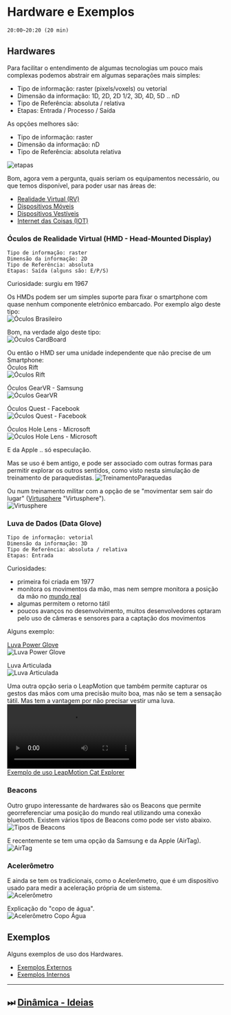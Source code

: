 # Hardware e Exemplos

    20:00~20:20 (20 min)  

## Hardwares

Para facilitar o entendimento de algumas tecnologias um pouco mais complexas podemos abstrair em algumas separações mais simples:

- Tipo de informação: raster (pixels/voxels) ou vetorial  
- Dimensão da informação: 1D, 2D, 2D 1/2, 3D, 4D, 5D .. nD  
- Tipo de Referência: absoluta / relativa  
- Etapas: Entrada / Processo / Saída  

As opções melhores são:

- Tipo de informação: raster
- Dimensão da informação: nD  
- Tipo de Referência: absoluta relativa  

![etapas](./Hardware_imgs/EPS.drawio.svg "etapas")  

Bom, agora vem a pergunta, quais seriam os equipamentos necessário, ou que temos disponível, para poder usar nas áreas de:

- [Realidade Virtual (RV)](../Conceitos/RealidadeVirtual.md "Conceitos sobre Realidade Virtual (RV)")  
- [Dispositivos Móveis](../Conceitos/DispositivosMoveis.md "Conceitos sobre Dispositivos Móveis")  
- [Dispositivos Vestíveis](../Conceitos/DispositivosVestiveis.md "Conceitos sobre Dispositivos Vestíveis")  
- [Internet das Coisas (IOT)](../Conceitos/InternetDasCoisas.md "Conceitos sobre Internet das Coisas (IOT)")  

### Óculos de Realidade Virtual (HMD - Head-Mounted Display)

    Tipo de informação: raster  
    Dimensão da informação: 2D
    Tipo de Referência: absoluta  
    Etapas: Saída (alguns são: E/P/S)

Curiosidade: surgiu em 1967  

Os HMDs podem ser um simples suporte para fixar o smartphone com quase nenhum componente eletrônico embarcado. Por exemplo algo deste tipo:  
![Óculos Brasileiro](./Hardware_imgs/OculusQualquer.png "Óculos Brasileiro")  

Bom, na verdade algo deste tipo:  
![Óculos CardBoard](./Hardware_imgs/OculosGoogleCardBoard.png "Óculos CardBoard")  

Ou então o HMD ser uma unidade independente que não precise de um Smartphone:  
Óculos Rift  
![Óculos Rift](./Hardware_imgs/OculosRift.png "Óculos Rift")  

Óculos GearVR - Samsung  
![Óculos GearVR](./Hardware_imgs/OculosSamsungGearVR.png "Óculos GearVR")  

Óculos Quest - Facebook  
![Óculos Quest - Facebook](./Hardware_imgs/OculusQuest2.png "Óculos Quest - Facebook")  

Óculos Hole Lens - Microsoft  
![Óculos Hole Lens - Microsoft](./Hardware_imgs/OculusHololens.png "Óculos Hole Lens - Microsoft")  

E da Apple .. só especulação.  

Mas se uso é bem antigo, e pode ser associado com outras formas para permitir explorar os outros sentidos, como visto nesta simulação de treinamento de paraquedistas.
![TreinamentoParaquedas](./Hardware_imgs/Oculus_TreinamentoParaquedas.png "TreinamentoParaquedas")  

Ou num treinamento militar com a opção de se "movimentar sem sair do lugar" ([Virtusphere](<https://pt.wikipedia.org/wiki/VirtuSphere>) "Virtusphere").  
![Virtusphere](./Hardware_imgs/Oculus_VirtuSphere.png "Virtusphere")  

### Luva de Dados (Data Glove)
  
    Tipo de informação: vetorial  
    Dimensão da informação: 3D  
    Tipo de Referência: absoluta / relativa  
    Etapas: Entrada  

Curiosidades:  

- primeira foi criada em 1977  
- monitora os movimentos da mão, mas nem sempre monitora a posição da mão no [mundo real](../Conceitos/RealidadeVirtual.md#mundo-real "mundo real")  
- algumas permitem o retorno tátil  
- poucos avanços no desenvolvimento, muitos desenvolvedores optaram pelo uso de câmeras e sensores para a captação dos movimentos  

Alguns exemplo:  

[Luva Power Glove](<https://pt.wikipedia.org/wiki/Power_Glove> "Luva Power Glove")  
![Luva Power Glove](./Hardware_imgs/LuvaPowerGlove.png "Luva Power Glove")  

Luva Articulada  
![Luva Articulada](./Hardware_imgs/LuvaArticulacao.png "Luva Articulada")  

Uma outra opção seria o LeapMotion que também permite capturar os gestos das mãos com uma precisão muito boa, mas não se tem a sensação tátil. Mas tem a vantagem por não precisar vestir uma luva.  
![Exemplo de uso LeapMotion Cat Explorer](./Hardware_imgs/LeapMotion_Cat.mov "Exemplo de uso LeapMotion Cat Explorer")  
[Exemplo de uso LeapMotion Cat Explorer](<https://www.youtube.com/watch?v=uBvNbpNTGrI> "Exemplo de uso LeapMotion Cat Explorer")  

### Beacons

Outro grupo interessante de hardwares são os Beacons que permite georreferenciar uma posição do mundo real utilizando uma conexão bluetooth. Existem vários tipos de Beacons como pode ser visto abaixo.  
![Tipos de Beacons](./Hardware_imgs/Beacons.png "Tipos de Beacons")  

E recentemente se tem uma opção da Samsung e da Apple (AirTag).  
![AirTag](./Hardware_imgs/AirTag.png "AirTag")  

### Acelerômetro

E ainda se tem os tradicionais, como o Acelerômetro, que é um dispositivo usado para medir a aceleração própria de um sistema.  
![Acelerômetro](./Hardware_imgs/Acelerometro_Maior.png "Acelerômetro")  

Explicação do "copo de água".  
![Acelerômetro Copo Água](./Hardware_imgs/Acelerometro.drawio.svg "Acelerômetro Copo Água")  

## Exemplos

Alguns exemplos de uso dos Hardwares.  

- [Exemplos Externos](./ExemplosExternos/ "Exemplos Externos")  
- [Exemplos Internos](./ExemplosInternos/ "Exemplos Internos")  

----------

## ⏭ [Dinâmica - Ideias](../README.md#dinâmica---ideias "Dinâmica - Ideias")  
